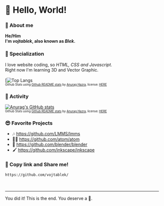 # 👋 Hello, World!
### 👤 About me
**He/Him** <br>
**I'm *vojtablek*, also known as *Blek*.**
<br>
### 🎯 Specialization
I love website coding, so *HTML, CSS and Javascript*. <br>
Right now I'm learning 3D and Vector Graphic. <br>
<br>
[![Top Langs](https://github-readme-stats.vercel.app/api?username=vojtablek&title_color=e76f51&text_color=f4a261&hide_border=true&bg_color=264653&show_icons=false)<sub><sup><br>Github Stats using [Github README stats](https://github.com/anuraghazra/github-readme-stats) by [Anurag Hazra](https://github.com/anuraghazra), license: [HERE](https://github.com/anuraghazra/github-readme-stats/blob/master/LICENSE)</sup></sub>
<br>

### 💪 Activity
[![Anurag's GitHub stats](https://github-readme-stats.vercel.app/api?username=vojtablek&title_color=e76f51&text_color=f4a261&hide_border=true&bg_color=264653&show_icons=false)](https://github.com/anuraghazra/github-readme-stats)
<sub><sup><br>Github Stats using [Github README stats](https://github.com/anuraghazra/github-readme-stats) by [Anurag Hazra](https://github.com/anuraghazra), license: [HERE](https://github.com/anuraghazra/github-readme-stats/blob/master/LICENSE)</sup></sub>

### 😎 Favorite Projects
- 🎶 https://github.com/LMMS/lmms
- 👨‍💻 https://github.com/atom/atom
- 🧊 https://github.com/blender/blender
- 🖌 https://github.com/inkscape/inkscape

### 📢 Copy link and Share me!
```md
https://github.com/vojtablek/
```
<br>

___
You did it! This is the end. You deserve a 🍪.
